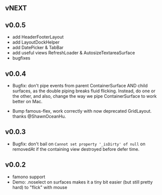 ## vNEXT

## v0.0.5
* add HeaderFooterLayout
* add LayoutDockHelper
* add DatePicker & TabBar
* add useful views RefreshLoader & AutosizeTextareaSurface
* bugfixes

## v0.0.4

* Bugfix: don't pipe events from parent ContainerSurface AND child surfaces,
  as the double piping breaks fluid flicking.  Instead, do one or the other,
  and also, change the way we pipe ContainerSurface to work better on Mac.

* Bump famous-flex, work correctly with now deprecated GridLayout.
  thanks @ShawnOceanHu.

## v0.0.3

* Bugfix: don't bail on `Cannot set property '_isDirty' of null` on removedAt
  if the containing view destroyed before defer time.

## v0.0.2

* famono support
* Demo: .noselect on surfaces makes it a tiny bit easier (but still pretty
  hard) to "flick" with mouse

